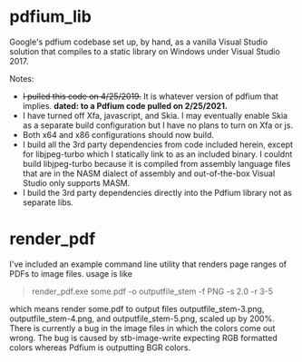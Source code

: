 # pdfium_lib
Google's pdfium codebase set up, by hand, as a vanilla Visual Studio solution that compiles to a static library on Windows under Visual Studio 2017.

Notes:
* ~~I pulled this code on 4/25/2019.~~ It is whatever version of pdfium that implies. **dated: to a Pdfium code pulled on 2/25/2021.**
* I have turned off Xfa, javascript, and Skia. I may eventually enable Skia as a separate build configuration but I have no plans to turn on Xfa or js.
* Both x64 and x86 configurations should now build.
* I build all the 3rd party dependencies from code included herein, except for libjpeg-turbo which I statically link to as an included binary. I couldnt build libjpeg-turbo because it is compiled from assembly language files that are in the NASM dialect of assembly and out-of-the-box Visual Studio only supports MASM.
* I build the 3rd party dependencies directly into the Pdfium library not as separate libs.
# render_pdf

I've included an example command line utility that renders page ranges of PDFs to image files. usage is like

>render_pdf.exe some.pdf -o outputfile_stem -f PNG -s 2.0 -r 3-5

which means render some.pdf to output files outputfile_stem-3.png, outputfile_stem-4.png, and outputfile_stem-5.png, scaled up by 200%. There is currently a bug in the image files in which the colors come out wrong. The bug is caused by stb-image-write expecting RGB formatted colors whereas Pdfium is outputting BGR colors.
